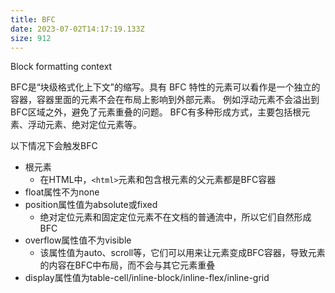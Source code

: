 ```yaml
---
title: BFC
date: 2023-07-02T14:17:19.133Z
size: 912
---
```

Block formatting context

BFC是“块级格式化上下文”的缩写。具有 BFC 特性的元素可以看作是一个独立的容器，容器里面的元素不会在布局上影响到外部元素。
例如浮动元素不会溢出到BFC区域之外，避免了元素重叠的问题。
BFC有多种形成方式，主要包括根元素、浮动元素、绝对定位元素等。

以下情况下会触发BFC
- 根元素
	- 在HTML中，`<html>`元素和包含根元素的父元素都是BFC容器
- float属性不为none
- position属性值为absolute或fixed
	- 绝对定位元素和固定定位元素不在文档的普通流中，所以它们自然形成BFC
- overflow属性值不为visible
	- 该属性值为auto、scroll等，它们可以用来让元素变成BFC容器，导致元素的内容在BFC中布局，而不会与其它元素重叠
- display属性值为table-cell/inline-block/inline-flex/inline-grid
